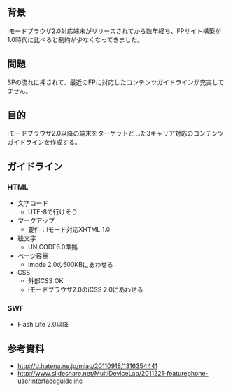## 背景
iモードブラウザ2.0対応端末がリリースされてから数年経ち、FPサイト構築が1.0時代に比べると制約が少なくなってきました。

## 問題
SPの流れに押されて、最近のFPに対応したコンテンツガイドラインが充実してません。

## 目的
iモードブラウザ2.0以降の端末をターゲットとした3キャリア対応のコンテンツガイドラインを作成する。

## ガイドライン

### HTML
- 文字コード
  -  UTF-8で行けそう
- マークアップ
  - 要件：iモード対応XHTML 1.0
- 絵文字
  - UNICODE6.0準拠
- ページ容量
  - imode 2.0の500KBにあわせる
- CSS
  - 外部CSS OK
  - iモードブラウザ2.0のiCSS 2.0にあわせる


### SWF
- Flash Lite 2.0以降

## 参考資料
- http://d.hatena.ne.jp/miau/20110918/1316354441
- http://www.slideshare.net/MultiDeviceLab/2011221-featurephone-userinterfaceguideline
